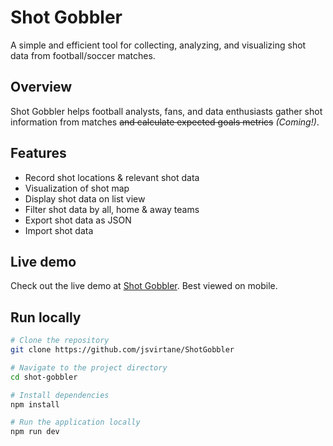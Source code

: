 # Shot Gobbler

A simple and efficient tool for collecting, analyzing, and visualizing shot data from football/soccer matches.

## Overview

Shot Gobbler helps football analysts, fans, and data enthusiasts gather shot information from matches ~~and calculate expected goals metrics~~ *(Coming!)*.

## Features

- Record shot locations & relevant shot data
- Visualization of shot map
- Display shot data on list view
- Filter shot data by all, home & away teams
- Export shot data as JSON
- Import shot data

## Live demo
Check out the live demo at [Shot Gobbler](https://jsvirtane.github.io/ShotGobbler/). Best viewed on mobile.

## Run locally

```bash
# Clone the repository
git clone https://github.com/jsvirtane/ShotGobbler

# Navigate to the project directory
cd shot-gobbler

# Install dependencies
npm install

# Run the application locally
npm run dev
```
